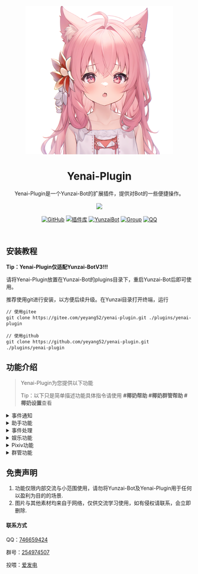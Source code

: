 

<div align="center">
  <img src="resources/img/tb.png" alt="看板娘" width = "400">
  </a><br>



<h1>Yenai-Plugin</h1>

Yenai-Plugin是一个Yunzai-Bot的扩展插件，提供对Bot的一些便捷操作。<br><br><img src="https://count.getloli.com/get/@:yenai-plugin?theme=rule34" /> <br>

[![GitHub](https://img.shields.io/badge/GitHub-Yenai-black?style=flat-square&logo=github)](https://github.com/yeyang52/yenai-plugin) [![插件库](https://img.shields.io/badge/Gitee-插件库-black?style=flat-square&logo=gitee)](https://gitee.com/yhArcadia/Yunzai-Bot-plugins-index) [![YunzaiBot](https://img.shields.io/badge/Yunzai-v3.0.0-black?style=flat-square&logo=dependabot)](https://gitee.com/Le-niao/Yunzai-Bot) [![Group](https://img.shields.io/badge/群号-254974507-red?style=flat-square&logo=GroupMe&logoColor=white)](https://jq.qq.com/?_wv=1027&k=o8FTig5Z) [![QQ](https://img.shields.io/badge/QQ-746659424-success?style=flat-square&logo=tencent-qq)](https://qm.qq.com/cgi-bin/qm/qr?k=m6tyVb1v5y7a5_YK8CU7AoKyuR51aEaI&noverify=0&personal_qrcode_source=4)

<br>

</div>


## 安装教程
**Tip：Yenai-Plugin仅适配Yunzai-BotV3!!!**

请将Yenai-Plugin放置在Yunzai-Bot的plugins目录下，重启Yunzai-Bot后即可使用。

推荐使用git进行安装，以方便后续升级。在Yunzai目录打开终端，运行

```
// 使用gitee
git clone https://gitee.com/yeyang52/yenai-plugin.git ./plugins/yenai-plugin

// 使用github
git clone https://github.com/yeyang52/yenai-plugin.git ./plugins/yenai-plugin
```

## 功能介绍

> Yenai-Plugin为您提供以下功能
>
> Tip：以下只是简单描述功能具体指令请使用 **#椰奶帮助 #椰奶群管帮助 #椰奶设置**查看

<details>
  <summary>事件通知</summary>

- [x] ~~闪照监听~~ (目前企鹅闪照功能被ban)

- [x] 撤回监听

- [x] 好友申请

- [x] 群邀请

- [x] 好友|群 列表变动

- [x] 好友|群 消息

- [x] Bot被禁言

Tip：具体可使用 **#椰奶设置** 查看
  </details>

<details>
  <summary>助手功能</summary>

- [x] 发送 群聊|好友 消息

- [x] 改头像 | 改昵称 | 改状态 | 改昵称 | 改签名 | 改性别

- [x] 删好友 | 退群

- [x] 获取 好友|群 列表

- [x] 增 删 查 说说

- [x] 开启/关闭戳一戳

- [x] 状态


</details>
<details>
  <summary>事件处理</summary>

- [x] 同意|拒绝 好友申请

- [x] 同意|拒绝 群邀请

- [x] 回复好友消息

- [x] 查看现有好友申请/群邀请

- [x] 同意/拒绝全部好友申请/群邀请

- [x] 查看全部请求

</details>
<details>
  <summary>娱乐功能</summary>

- [x] 随机唱鸭

- [x] 角色收益曲线

- [x] 赞我（支持陌生人点赞）

- [x] coser

- [x] 铃声搜索

- [x] 支付宝到账语音

- [x] 半次元话题

- [x] 哪个叼毛是龙王

</details>
<details>
  <summary>Pixiv功能</summary>

- [x] Pixiv排行榜
- [x] Tag搜图
- [x] Pid搜图
- [x] Uid搜图
- [x] 查看热门Tag
- [x] 查看相关作品
Tip：详情请参考[此教程](https://docs.qq.com/doc/DYWxIcEJicktpelRi)

</details>
<details>
  <summary>群管功能</summary>

- [x] (全体)?禁言|解禁

- [x] 允许|禁止 匿名

- [x] 踢@群员

- [x] 设置|取消 管理

- [x] 增 删 查 公告

- [x] 我要自闭

- [x] 申请头衔

- [x] 修改头衔

- [x] 头衔屏蔽词

- [x] 查看/清理多久没发言的人

- [x] 查看/清理从未发言的人

- [x] 查看最近入群情况

- [x] 获取禁言列表

- [x] 解除全部禁言

- [x] 加群申请处理

- [ ] 添加黑名单

- [ ] 添加白名单

Tip：具体可使用 **#椰奶群管帮助** 查看
  </details>

## 免责声明

1. 功能仅限内部交流与小范围使用，请勿将Yunzai-Bot及Yenai-Plugin用于任何以盈利为目的的场景.
2. 图片与其他素材均来自于网络，仅供交流学习使用，如有侵权请联系，会立即删除.

#### 联系方式

QQ：[746659424](https://qm.qq.com/cgi-bin/qm/qr?k=m6tyVb1v5y7a5_YK8CU7AoKyuR51aEaI&noverify=0&personal_qrcode_source=4)

群号：[254974507](https://jq.qq.com/?_wv=1027&k=o8FTig5Z)

投喂：[爱发电](https://afdian.net/a/yeyang52)
